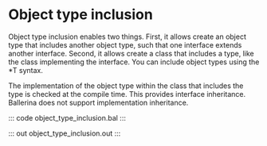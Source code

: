 # Object type inclusion

Object type inclusion enables two things. First, it allows create an object type that includes another object type, such that one interface extends another interface. Second, it allows create a class that includes a type, like the class implementing the interface. You can include object types using the *T syntax.

The implementation of the object type within the class that includes the type is checked at the compile time. This provides interface inheritance. Ballerina does not support implementation inheritance.

::: code object_type_inclusion.bal :::

::: out object_type_inclusion.out :::